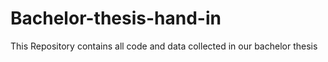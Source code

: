 # Bachelor-thesis-hand-in
This Repository contains all code and data collected in our bachelor thesis
